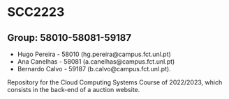 # SCC2223

## Group: 58010-58081-59187

<ul>
  <li>Hugo Pereira    - 58010 (hg.pereira@campus.fct.unl.pt)</li>
  <li>Ana Canelhas    - 58081 (a.canelhas@campus.fct.unl.pt)</li>
  <li>Bernardo Calvo  - 59187 (b.calvo@campus.fct.unl.pt).</li>
</ul>

Repository for the Cloud Computing Systems Course of 2022/2023, which consists in the back-end of a auction website.
